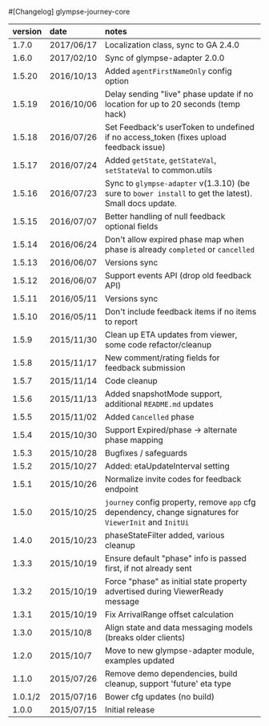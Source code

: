 #[Changelog] glympse-journey-core

version |date        |notes
:-------|:-----------|:------
1.7.0   | 2017/06/17 | Localization class, sync to GA 2.4.0
1.6.0   | 2017/02/10 | Sync of glympse-adapter 2.0.0
1.5.20  | 2016/10/13 | Added `agentFirstNameOnly` config option
1.5.19  | 2016/10/06 | Delay sending "live" phase update if no location for up to 20 seconds (temp hack)
1.5.18  | 2016/07/26 | Set Feedback's userToken to undefined if no access_token (fixes upload feedback issue)
1.5.17  | 2016/07/24 | Added `getState`, `getStateVal`, `setStateVal` to common.utils
1.5.16  | 2016/07/23 | Sync to `glympse-adapter` v(1.3.10) (be sure to `bower install` to get the latest). Small docs update.
1.5.15  | 2016/07/07 | Better handling of null feedback optional fields
1.5.14  | 2016/06/24 | Don't allow expired phase map when phase is already `completed` or `cancelled`
1.5.13  | 2016/06/07 | Versions sync
1.5.12  | 2016/06/07 | Support events API (drop old feedback API)
1.5.11  | 2016/05/11 | Versions sync
1.5.10  | 2016/05/11 | Don't include feedback items if no items to report
1.5.9   | 2015/11/30 | Clean up ETA updates from viewer, some code refactor/cleanup
1.5.8   | 2015/11/17 | New comment/rating fields for feedback submission
1.5.7   | 2015/11/14 | Code cleanup
1.5.6   | 2015/11/13 | Added snapshotMode support, additional `README.md` updates
1.5.5   | 2015/11/02 | Added `Cancelled` phase
1.5.4   | 2015/10/30 | Support Expired/phase -> alternate phase mapping
1.5.3   | 2015/10/28 | Bugfixes / safeguards
1.5.2   | 2015/10/27 | Added: etaUpdateInterval setting
1.5.1   | 2015/10/26 | Normalize invite codes for feedback endpoint
1.5.0   | 2015/10/25 | `journey` config property, remove `app` cfg dependency, change signatures for `ViewerInit` and `InitUi`
1.4.0   | 2015/10/23 | phaseStateFilter added, various cleanup
1.3.3   | 2015/10/19 | Ensure default "phase" info is passed first, if not already sent
1.3.2   | 2015/10/19 | Force "phase" as initial state property advertised during ViewerReady message
1.3.1	| 2015/10/19 | Fix ArrivalRange offset calculation
1.3.0   | 2015/10/8  | Align state and data messaging models (breaks older clients)
1.2.0   | 2015/10/7  | Move to new glympse-adapter module, examples updated
1.1.0   | 2015/07/26 | Remove demo dependencies, build cleanup, support 'future' eta type
1.0.1/2 | 2015/07/16 | Bower cfg updates (no build)
1.0.0   | 2015/07/15 | Initial release
